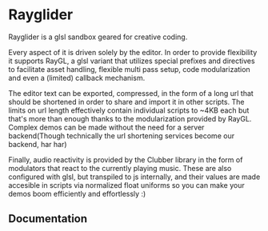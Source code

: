 # Rayglider

Rayglider is a glsl sandbox geared for creative coding.

Every aspect of it is driven solely by the editor. In order to provide flexibility it supports RayGL, a glsl variant that utilizes special prefixes and directives to facilitate asset handling, flexible multi pass setup, code modularization and even a (limited) callback mechanism.

The editor text can be exported, compressed, in the form of a long url that should be shortened in order to share and import it in other scripts. The limits on url length effectively contain individual scripts to ~4KB each but that's more than enough thanks to the modularization provided by RayGL. Complex demos can be made without the need for a server backend(Though technically the url shortening services become our backend, har har)

Finally, audio reactivity is provided by the Clubber library in the form of modulators that react to the currently playing music. These are also configured with glsl, but transpiled to js internally, and their values are made accesible in scripts via normalized float uniforms so you can make your demos boom efficiently and effortlessly :)

## Documentation

